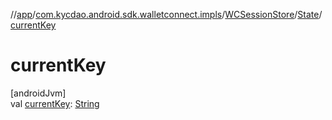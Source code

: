 //[app](../../../../index.md)/[com.kycdao.android.sdk.walletconnect.impls](../../index.md)/[WCSessionStore](../index.md)/[State](index.md)/[currentKey](current-key.md)

# currentKey

[androidJvm]\
val [currentKey](current-key.md): [String](https://kotlinlang.org/api/latest/jvm/stdlib/kotlin/-string/index.html)
